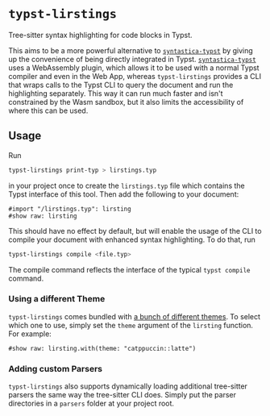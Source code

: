# `typst-lirstings`

Tree-sitter syntax highlighting for code blocks in Typst.

This aims to be a more powerful alternative to
[`syntastica-typst`](https://github.com/RubixDev/syntastica-typst) by giving up
the convenience of being directly integrated in Typst.
[`syntastica-typst`](https://github.com/RubixDev/syntastica-typst) uses a
WebAssembly plugin, which allows it to be used with a normal Typst compiler and
even in the Web App, whereas `typst-lirstings` provides a CLI that wraps calls
to the Typst CLI to query the document and run the highlighting separately. This
way it can run much faster and isn't constrained by the Wasm sandbox, but it
also limits the accessibility of where this can be used.

## Usage

Run

```bash
typst-lirstings print-typ > lirstings.typ
```

in your project once to create the `lirstings.typ` file which contains the Typst
interface of this tool. Then add the following to your document:

```typ
#import "/lirstings.typ": lirsting
#show raw: lirsting
```

This should have no effect by default, but will enable the usage of the CLI to
compile your document with enhanced syntax highlighting. To do that, run

```bash
typst-lirstings compile <file.typ>
```

The compile command reflects the interface of the typical `typst compile`
command.

### Using a different Theme

`typst-lirstings` comes bundled with
[a bunch of different themes](https://github.com/RubixDev/syntastica/blob/v0.6.0/syntastica-themes/theme_list.md).
To select which one to use, simply set the `theme` argument of the `lirsting`
function. For example:

```typ
#show raw: lirsting.with(theme: "catppuccin::latte")
```

### Adding custom Parsers

`typst-lirstings` also supports dynamically loading additional tree-sitter
parsers the same way the tree-sitter CLI does. Simply put the parser directories
in a `parsers` folder at your project root.
